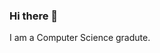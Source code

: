 ### Hi there 👋

<!--
**i-prince/i-prince** is a ✨ _special_ ✨ repository because its `README.md` (this file) appears on your GitHub profile.

Here are some ideas to get you started:

- 
- 🌱 I’m currently learning ...
- 👯 I’m looking to collaborate on ...
- 🤔 I’m looking for help with ...
- 💬 Languages and Technologies:
- 📫 How to reach me: ...
- 😄 Pronouns: ...
- ⚡ Fun fact: ...
-->
I am a Computer Science gradute. 
